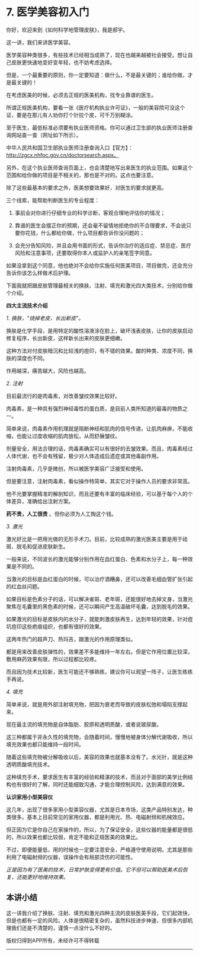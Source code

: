# 7. 医学美容初入门

你好，欢迎来到《如何科学地管理皮肤》，我是郝宇。

这一讲，我们来讲医学美容。

医学美容种类很多，有些技术已经相当成熟了，现在也越来越被社会接受。想让自己皮肤更快速地变好变年轻，也不妨考虑选择。

但是，一个最重要的原则，你一定要知道：做什么，不是最关键的；谁给你做，才是最关键的！

在考虑医美的时候，必须去正规的医美机构，找专业靠谱的医生。

所谓正规医美机构，要看一张《医疗机构执业许可证》，一般的美容院可没这个证，要是在那儿有人劝你打个针拉个皮，可千万别糊涂。

至于医生，最低标准必须要有执业医师资格。你可以通过卫生部的执业医师注册查询网站查一查（网址如下所示）。

中华人民共和国卫生部执业医师注册查询入口【官方】：http://zgcx.nhfpc.gov.cn/doctorsearch.aspx。

另外，在这个执业医师查询页面上，也会清楚地写出来医生的执业范围。如果这个范围和给你做的项目是不相关的，那也是不对的。这点也要注意。

除了这些最基本的要求之外，医美想要效果好，对医生的要求就更高。

三个线索，能帮助判断医生的专业程度：

1. 事前会对你进行仔细专业的科学诊断，客观合理地评估你的情况；

2. 靠谱的医生会摆正你的预期，还会毫不留情地拒绝你的不合理要求，不会说只要你花钱，什么都给你做，什么项目都告诉你没问题的；

3. 会充分告知风险，并且会用书面的形式，告诉你治疗的适应症、禁忌症、医疗风险和注意事项，还要取得你本人或监护人的亲笔签字同意。

如果没拿到这个同意，他也绝对不会给你实施任何医美项目，项目做完，还会充分告诉你该怎么样做术后护理。

下面我就把跟皮肤管理最相关的换肤、注射、填充和激光四大类技术，分别给你做个介绍。

 **四大主流技术介绍**

 *1. 换肤，"烧掉老皮，长出新皮"。*

换肤是化学手段，是用特定的酸性溶液涂在脸上，破坏浅表皮肤，让你的皮肤启动修复程序，长出新皮，这样新长出来的皮肤更细嫩。

这种方法对付皮肤暗沉和比较浅的痘印，有不错的效果。酸的种类、浓度不同，换肤的深度也不同。

作用越深，痛苦越大，风险也越高。

 *2. 注射*

目前最流行的是肉毒素，对改善皱纹效果比较好。

肉毒素，是一种具有强烈神经毒性的蛋白质，是目前人类所知道的最毒的物质之一。

简单来说，肉毒素作用机理就是阻断神经和肌肉的信号传递，让肌肉麻痹，不能收缩，也能让过度收缩的肌肉放松，从而舒展皱纹。

剂量安全，用法合理的话，肉毒素确实可以有很好的去皱效果。而且，肉毒素经过人体代谢，也不会有残留，极少对人体造成后遗症或其他毒副作用。

注射肉毒素，几乎是微创，所以被医学美容广泛接受和使用。

但是要注意，注射肉毒素，看似操作特简单，其实它对于操作人员的要求非常高。

他不光要掌握精准的解剖知识，而且还要有丰富的临床经验，可以基于每个人的个体差异，准确给出注射方案。

 **药不贵，人工很贵** 。但你必须为人工掏这个钱。

 *3. 激光*

激光好比是一把用光做的无形手术刀。目前，比较成熟的激光医美主要是用于祛斑、脱毛和促进皮肤新生。

一般来说，不同波长的激光能够分别作用在血红蛋白、色素和水分子上，每一种效果是不同的。

当激光的目标是血红蛋白的时候，可以治疗酒糟鼻，还可以改善毛细血管扩张引起的红血丝问题。

如果目标是色素分子的话，可以解决雀斑、老年斑，还能很好地去掉文身，当激光聚焦在毛囊里的黑色素的时候，还可以瞬间产生高温破坏毛囊，达到脱毛的效果。

如果激光的目标是皮肤内的水分子，就能刺激皮肤再生，达到年轻的效果，针对痘坑痘印这些疤痕组织，也都有很好的效果。

这两年热门的超声刀、热玛吉，跟激光的作用原理类似。

都是用来改善皮肤弹性的，效果差不多能维持一年左右。但是它作用位置比较深，敷用麻药效果有限，所以过程都比较疼。

而且因为技术比较新，医生可能还不够熟练，建议你可以观望一阵子，让医生练练手再说。

 *4. 填充*

简单来说，就是用外部注射填充物，把因为衰老而导致的皮肤松弛和塌陷支撑起来。

现在最主流的填充物是自体脂肪、胶原和透明质酸，或者说玻尿酸。

这三种都属于非永久性的填充物，会随着时间，慢慢地被身体分解代谢吸收，所以填充效果也都只能维持一段时间。

随着这些填充物被分解吸收以后，美容的效果也就基本没有了。水光针，就是这种透明质酸填充技术。

这种填充手术，要求医生有丰富的经验和精湛的技术，而且对于面部的美学比例结构也有很好的了解，同时还能细致沟通，才能合理控制风险，达到满意的效果。

 **认识家用小型美容仪**

这几年，出现了很多家用小型美容仪器，尤其是日本市场，这类产品特别发达，种类很多。基本上目前常见的家用仪器，都是利用光、热、电磁射频和机械效应。

但正因为它是你自己在家操作的，所以，为了保证安全，这些仪器的能量都是很低的，所以效果也都比较弱，肯定不能和正规医美的效果比。

不过，即便能量低，用的时候也一定要注意安全，严格遵守使用说明，尤其是那些利用了电磁射频的仪器，误操作会有局部烫伤的可能性。

 *正是因为有了医美的技术，日常护肤变得更有价值。它不但可以帮助医美术后恢复，还能更好地维持效果。*

## 本讲小结

这一讲我介绍了换肤、注射、填充和激光四种主流的皮肤医美手段，它们起效快，但是也都有一定的风险。人体是很精密复杂的，虽然科技进步神速，但很多内部机理我们还是不清楚的，谨慎一点没什么不好的。

版权归得到APP所有，未经许可不得转载

---

